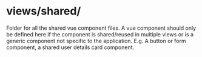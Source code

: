 # views/shared/
Folder for all the shared vue component files. A vue component should only be defined here if the component is shared/reused in multiple views or is a generic component not specific to the application. E.g. A button or form component, a shared user details card component.